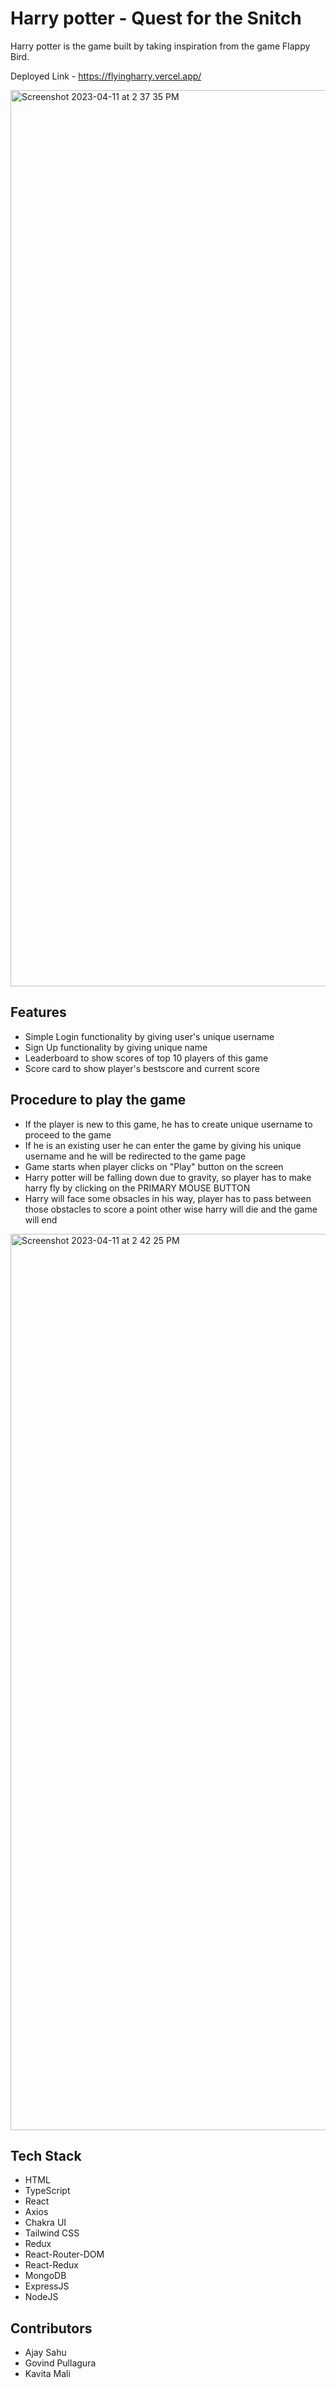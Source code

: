 # Harry potter - Quest for the Snitch

Harry potter is the game built by taking inspiration from the game Flappy Bird. 

Deployed Link - https://flyingharry.vercel.app/

<img width="1434" alt="Screenshot 2023-04-11 at 2 37 35 PM" src="https://user-images.githubusercontent.com/105652500/231112291-80446284-cedc-4a7c-8dcb-13358c3d4365.png">

## Features
 - Simple Login functionality by giving user's unique username
 - Sign Up functionality by giving unique name 
 - Leaderboard to show scores of top 10 players of this game 
 - Score card to show player's bestscore and current score
 
## Procedure to play the game
 - If the player is new to this game, he has to create unique username to proceed to the game
 - If he is an existing user he can enter the game by giving his unique username and he will be redirected to the game page
 - Game starts when player clicks on "Play" button on the screen
 - Harry potter will be falling down due to gravity, so player has to make harry fly by clicking on the PRIMARY MOUSE BUTTON
 - Harry will face some obsacles in his way, player has to pass between those obstacles to score a point other wise harry will die and the game will end
 
 <img width="1434" alt="Screenshot 2023-04-11 at 2 42 25 PM" src="https://user-images.githubusercontent.com/105652500/231113541-31ea6029-ae77-47c5-a44f-07148633240d.png">

 
## Tech Stack
  - HTML
  - TypeScript
  - React
  - Axios
  - Chakra UI
  - Tailwind CSS
  - Redux
  - React-Router-DOM
  - React-Redux
  - MongoDB
  - ExpressJS
  - NodeJS
 
## Contributors
 - <link to="https://github.com/Sajay0623">Ajay Sahu</link>
 - Govind Pullagura
 - Kavita Mali
